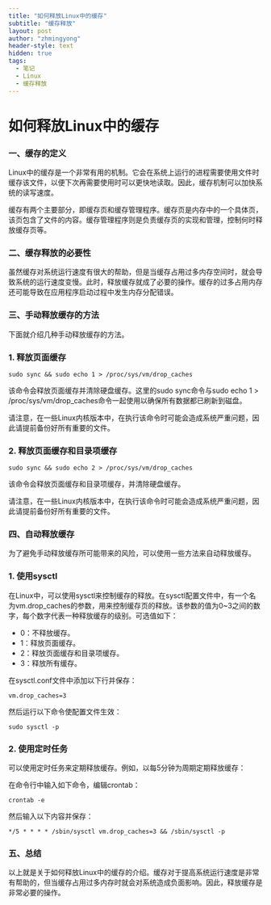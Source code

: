 ```yaml
---
title: "如何释放Linux中的缓存"
subtitle: "缓存释放"
layout: post
author: "zhmingyong"
header-style: text
hidden: true
tags:
  - 笔记
  - Linux
  - 缓存释放
---
```


# 如何释放Linux中的缓存

### 一、缓存的定义

Linux中的缓存是一个非常有用的机制。它会在系统上运行的进程需要使用文件时缓存该文件，以便下次再需要使用时可以更快地读取。因此，缓存机制可以加快系统的读写速度。

缓存有两个主要部分，即缓存页和缓存管理程序。缓存页是内存中的一个具体页，该页包含了文件的内容。缓存管理程序则是负责缓存页的实现和管理，控制何时释放缓存页等。

### 二、缓存释放的必要性

虽然缓存对系统运行速度有很大的帮助，但是当缓存占用过多内存空间时，就会导致系统的运行速度变慢。此时，释放缓存就成了必要的操作。缓存的过多占用内存还可能导致在应用程序启动过程中发生内存分配错误。

### 三、手动释放缓存的方法

下面就介绍几种手动释放缓存的方法。

### 1. 释放页面缓存

```
sudo sync && sudo echo 1 > /proc/sys/vm/drop_caches
```

该命令会释放页面缓存并清除硬盘缓存。这里的sudo sync命令与sudo echo 1 > /proc/sys/vm/drop_caches命令一起使用以确保所有数据都已刷新到磁盘。

请注意，在一些Linux内核版本中，在执行该命令时可能会造成系统严重问题，因此请提前备份好所有重要的文件。

### 2. 释放页面缓存和目录项缓存

```
sudo sync && sudo echo 2 > /proc/sys/vm/drop_caches
```

该命令会释放页面缓存和目录项缓存，并清除硬盘缓存。

请注意，在一些Linux内核版本中，在执行该命令时可能会造成系统严重问题，因此请提前备份好所有重要的文件。

### 四、自动释放缓存

为了避免手动释放缓存所可能带来的风险，可以使用一些方法来自动释放缓存。

### 1. 使用sysctl

在Linux中，可以使用sysctl来控制缓存的释放。在sysctl配置文件中，有一个名为vm.drop_caches的参数，用来控制缓存页的释放。该参数的值为0~3之间的数字，每个数字代表一种释放缓存的级别。可选值如下：

- 0：不释放缓存。
- 1：释放页面缓存。
- 2：释放页面缓存和目录项缓存。
- 3：释放所有缓存。

在sysctl.conf文件中添加以下行并保存：

```
vm.drop_caches=3
```

然后运行以下命令使配置文件生效：

```
sudo sysctl -p
```

### 2. 使用定时任务

可以使用定时任务来定期释放缓存。例如，以每5分钟为周期定期释放缓存：

在命令行中输入如下命令，编辑crontab：

```
crontab -e
```

然后输入以下内容并保存：

```
*/5 * * * * /sbin/sysctl vm.drop_caches=3 && /sbin/sysctl -p
```

### 五、总结

以上就是关于如何释放Linux中的缓存的介绍。缓存对于提高系统运行速度是非常有帮助的，但当缓存占用过多内存时就会对系统造成负面影响。因此，释放缓存是非常必要的操作。